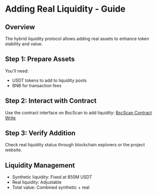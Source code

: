 # Adding Real Liquidity - Guide

## Overview

The hybrid liquidity protocol allows adding real assets to enhance token stability and value.

## Step 1: Prepare Assets

You'll need:
- USDT tokens to add to liquidity pools
- BNB for transaction fees

## Step 2: Interact with Contract

Use the contract interface on BscScan to add liquidity:
[BscScan Contract Write](https://bscscan.com/address/0x5cb549627ef581a00f6a6921ef74c9ad350267e8#writeContract)

## Step 3: Verify Addition

Check real liquidity status through blockchain explorers or the project website.

## Liquidity Management

- Synthetic liquidity: Fixed at 850M USDT
- Real liquidity: Adjustable
- Total value: Combined synthetic + real
